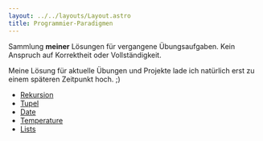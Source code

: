```yaml
---
layout: ../../layouts/Layout.astro
title: Programmier-Paradigmen
---
```

Sammlung **meiner** Lösungen für vergangene Übungsaufgaben.
Kein Anspruch auf Korrektheit oder Vollständigkeit.

Meine Lösung für aktuelle Übungen und Projekte lade ich natürlich erst zu einem späteren Zeitpunkt hoch. ;)

- [Rekursion](rekursion)
- [Tupel](tupel)
- [Date](date)
- [Temperature](temperature)
- [Lists](lists)
